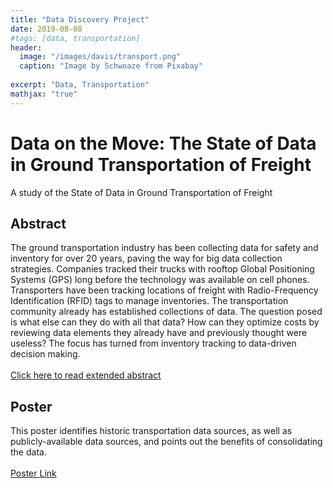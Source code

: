 ```yaml
---
title: "Data Discovery Project"
date: 2019-08-08
#tags: [data, transportation]
header:
  image: "/images/davis/transport.png"
  caption: "Image by Schwoaze from Pixabay"
  
excerpt: "Data, Transportation"
mathjax: "true"
---
```


# Data on the Move: The State of Data in Ground Transportation of Freight 
A study of the State of Data in Ground Transportation of Freight 

## Abstract
The ground transportation industry has been collecting data for safety and inventory for over 20 years, paving the way for big data collection strategies. Companies tracked their trucks with rooftop Global Positioning Systems (GPS) long before the technology was available on cell phones.  Transporters have been tracking locations of freight with Radio-Frequency Identification (RFID) tags to manage inventories.
The transportation community already has established collections of data. The question posed is what else can they do with all that data? How can they optimize costs by reviewing data elements they already have and previously thought were useless?  The focus has turned from inventory tracking to data-driven decision making.  
<br>
<a href="https://github.com/amodavis/Data_in_Transportation/blob/main/Transportation_Data_Extended_Abstract.pdf">Click here to read extended abstract</a>

## Poster
This poster identifies historic transportation data sources, as well as publicly-available data sources, and points out the benefits of consolidating the data.  
<br>
<a href="https://github.com/amodavis/Data_in_Transportation/blob/main/Transportation_Data_Conference_Poster.pdf">Poster Link</a>
